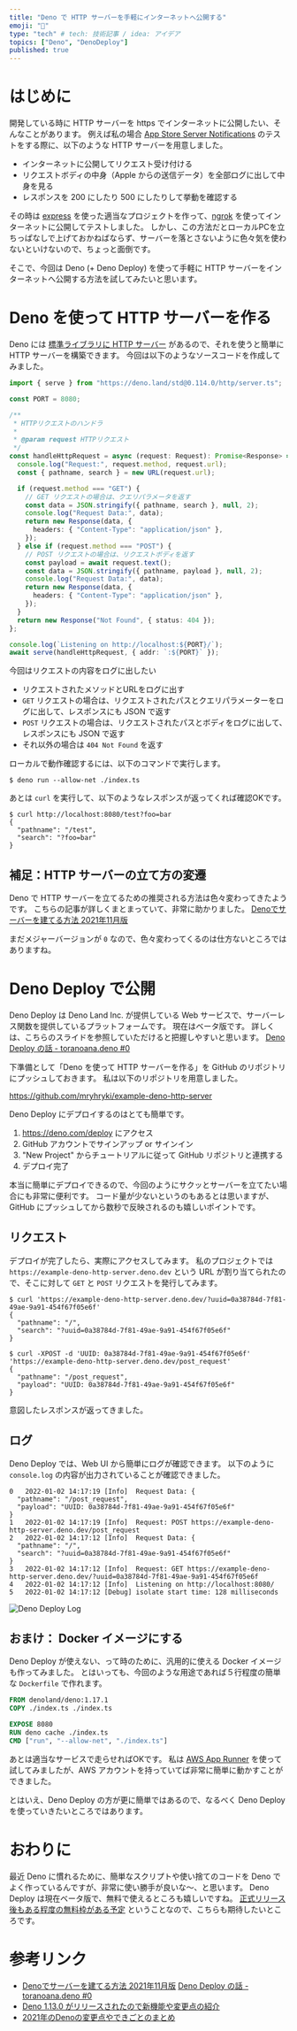 ```yaml
---
title: "Deno で HTTP サーバーを手軽にインターネットへ公開する"
emoji: "🦕"
type: "tech" # tech: 技術記事 / idea: アイデア
topics: ["Deno", "DenoDeploy"]
published: true
---
```


# はじめに

開発している時に HTTP サーバーを https でインターネットに公開したい、そんなことがあります。
例えば私の場合 [App Store Server Notifications](https://developer.apple.com/documentation/appstoreservernotifications) のテストをする際に、以下のような HTTP サーバーを用意しました。

- インターネットに公開してリクエスト受け付ける
- リクエストボディの中身（Apple からの送信データ）を全部ログに出して中身を見る
- レスポンスを 200 にしたり 500 にしたりして挙動を確認する

その時は [express](https://expressjs.com/) を使った適当なプロジェクトを作って、[ngrok](https://ngrok.com/) を使ってインターネットに公開してテストしました。
しかし、この方法だとローカルPCを立ちっぱなしで上げておかねばならず、サーバーを落とさないように色々気を使わないといけないので、ちょっと面倒です。

そこで、今回は Deno (+ Deno Deploy) を使って手軽に HTTP サーバーをインターネットへ公開する方法を試してみたいと思います。



# Deno を使って HTTP サーバーを作る

Deno には [標準ライブラリに HTTP サーバー](https://deno.land/manual@v1.17.1/runtime/http_server_apis) があるので、それを使うと簡単に HTTP サーバーを構築できます。
今回は以下のようなソースコードを作成してみました。

```typescript
import { serve } from "https://deno.land/std@0.114.0/http/server.ts";

const PORT = 8080;

/**
 * HTTPリクエストのハンドラ
 *
 * @param request HTTPリクエスト
 */
const handleHttpRequest = async (request: Request): Promise<Response> => {
  console.log("Request:", request.method, request.url);
  const { pathname, search } = new URL(request.url);

  if (request.method === "GET") {
    // GET リクエストの場合は、クエリパラメータを返す
    const data = JSON.stringify({ pathname, search }, null, 2);
    console.log("Request Data:", data);
    return new Response(data, {
      headers: { "Content-Type": "application/json" },
    });
  } else if (request.method === "POST") {
    // POST リクエストの場合は、リクエストボディを返す
    const payload = await request.text();
    const data = JSON.stringify({ pathname, payload }, null, 2);
    console.log("Request Data:", data);
    return new Response(data, {
      headers: { "Content-Type": "application/json" },
    });
  }
  return new Response("Not Found", { status: 404 });
};

console.log(`Listening on http://localhost:${PORT}/`);
await serve(handleHttpRequest, { addr: `:${PORT}` });
```

今回はリクエストの内容をログに出したい

- リクエストされたメソッドとURLをログに出す
- `GET` リクエストの場合は、リクエストされたパスとクエリパラメーターをログに出して、レスポンスにも JSON で返す
- `POST` リクエストの場合は、リクエストされたパスとボディをログに出して、レスポンスにも JSON で返す
- それ以外の場合は `404 Not Found` を返す

ローカルで動作確認するには、以下のコマンドで実行します。

```shell
$ deno run --allow-net ./index.ts
```

あとは `curl` を実行して、以下のようなレスポンスが返ってくれば確認OKです。

```shell
$ curl http://localhost:8080/test?foo=bar
{
  "pathname": "/test",
  "search": "?foo=bar"
}
```

## 補足：HTTP サーバーの立て方の変遷

Deno で HTTP サーバーを立てるための推奨される方法は色々変わってきたようです。
こちらの記事が詳しくまとまっていて、非常に助かりました。
[Denoでサーバーを建てる方法 2021年11月版](https://zenn.dev/kawarimidoll/articles/8031c2618fedca#deno-native-http)

まだメジャーバージョンが `0` なので、色々変わってくるのは仕方ないところではありますね。


# Deno Deploy で公開

Deno Deploy は Deno Land Inc. が提供している Web サービスで、サーバーレス関数を提供しているプラットフォームです。
現在はベータ版です。
詳しくは、こちらのスライドを参照していただけると把握しやすいと思います。
[Deno Deploy の話 - toranoana.deno #0](https://talk-deploy-kt3k.deno.dev/#1)

下準備として「Deno を使って HTTP サーバーを作る」を GitHub のリポジトリにプッシュしておきます。
私は以下のリポジトリを用意しました。

https://github.com/mryhryki/example-deno-http-server

Deno Deploy にデプロイするのはとても簡単です。

1. https://deno.com/deploy にアクセス
2. GitHub アカウントでサインアップ or サインイン
3. "New Project" からチュートリアルに従って GitHub リポジトリと連携する
4. デプロイ完了

本当に簡単にデプロイできるので、今回のようにサクッとサーバーを立てたい場合にも非常に便利です。
コード量が少ないというのもあるとは思いますが、GitHub にプッシュしてから数秒で反映されるのも嬉しいポイントです。

## リクエスト

デプロイが完了したら、実際にアクセスしてみます。
私のプロジェクトでは `https://example-deno-http-server.deno.dev` という URL が割り当てられたので、そこに対して `GET` と `POST` リクエストを発行してみます。

```shell
$ curl 'https://example-deno-http-server.deno.dev/?uuid=0a38784d-7f81-49ae-9a91-454f67f05e6f'
{
  "pathname": "/",
  "search": "?uuid=0a38784d-7f81-49ae-9a91-454f67f05e6f"
}
```

```shell
$ curl -XPOST -d 'UUID: 0a38784d-7f81-49ae-9a91-454f67f05e6f' 'https://example-deno-http-server.deno.dev/post_request'
{
  "pathname": "/post_request",
  "payload": "UUID: 0a38784d-7f81-49ae-9a91-454f67f05e6f"
}
```

意図したレスポンスが返ってきました。

## ログ

Deno Deploy では、Web UI から簡単にログが確認できます。
以下のように `console.log` の内容が出力されていることが確認できました。

```
0	2022-01-02 14:17:19	[Info]	Request Data: {
  "pathname": "/post_request",
  "payload": "UUID: 0a38784d-7f81-49ae-9a91-454f67f05e6f"
}
1	2022-01-02 14:17:19	[Info]	Request: POST https://example-deno-http-server.deno.dev/post_request
2	2022-01-02 14:17:12	[Info]	Request Data: {
  "pathname": "/",
  "search": "?uuid=0a38784d-7f81-49ae-9a91-454f67f05e6f"
}
3	2022-01-02 14:17:12	[Info]	Request: GET https://example-deno-http-server.deno.dev/?uuid=0a38784d-7f81-49ae-9a91-454f67f05e6f
4	2022-01-02 14:17:12	[Info]	Listening on http://localhost:8080/
5	2022-01-02 14:17:12	[Debug]	isolate start time: 128 milliseconds
```

![Deno Deploy Log](https://mryhryki.com/file/cW02Nk03R2_oTtCy-hCSVtKG8Z0hhHZ.png)



## おまけ： Docker イメージにする

Deno Deploy が使えない、って時のために、汎用的に使える Docker イメージも作ってみました。
とはいっても、今回のような用途であれば５行程度の簡単な `Dockerfile` で作れます。

```dockerfile
FROM denoland/deno:1.17.1
COPY ./index.ts ./index.ts

EXPOSE 8080
RUN deno cache ./index.ts
CMD ["run", "--allow-net", "./index.ts"]
```

あとは適当なサービスで走らせればOKです。
私は [AWS App Runner](https://aws.amazon.com/jp/apprunner/) を使って試してみましたが、AWS アカウントを持っていてば非常に簡単に動かすことができました。

とはいえ、Deno Deploy の方が更に簡単ではあるので、なるべく Deno Deploy を使っていきたいところではあります。



# おわりに

最近 Deno に慣れるために、簡単なスクリプトや使い捨てのコードを Deno でよく作っているんですが、非常に使い勝手が良いな〜、と思います。
Deno Deploy は現在ベータ版で、無料で使えるところも嬉しいですね。
[正式リリース後もある程度の無料枠がある予定](https://talk-deploy-kt3k.deno.dev/#8) ということなので、こちらも期待したいところです。



# 参考リンク

- [Denoでサーバーを建てる方法 2021年11月版](https://zenn.dev/kawarimidoll/articles/8031c2618fedca#deno-native-http)
  [Deno Deploy の話 - toranoana.deno #0](https://talk-deploy-kt3k.deno.dev/#1)
- [Deno 1.13.0 がリリースされたので新機能や変更点の紹介](https://zenn.dev/magurotuna/articles/deno-release-note-1-13-0#1.-%E3%83%8D%E3%82%A4%E3%83%86%E3%82%A3%E3%83%96-http-%E3%82%B5%E3%83%BC%E3%83%90%E3%83%BC%E5%AE%9F%E8%A3%85%E3%81%AE%E5%AE%89%E5%AE%9A%E5%8C%96)
- [2021年のDenoの変更点やできごとのまとめ](https://zenn.dev/uki00a/articles/whats-new-for-deno-in-2021#%E3%83%8D%E3%82%A4%E3%83%86%E3%82%A3%E3%83%96http%E3%82%B5%E3%83%BC%E3%83%90)
